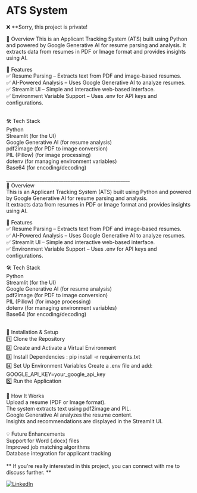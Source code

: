 <h1>ATS System</h1>

❌ **Sorry, this project is private! 
<br> 

📌 Overview
This is an Applicant Tracking System (ATS) built using Python and powered by Google Generative AI for resume parsing and analysis. It extracts data from resumes in PDF or Image format and provides insights using AI.<br/> 

🚀 Features<br/>
✅ Resume Parsing – Extracts text from PDF and image-based resumes.<br/> 
✅ AI-Powered Analysis – Uses Google Generative AI to analyze resumes.<br/>
✅ Streamlit UI – Simple and interactive web-based interface. <br/>
✅ Environment Variable Support – Uses .env for API keys and configurations.<br/>

<br/>
🛠️ Tech Stack<br/>
Python <br/>
Streamlit (for the UI)<br/>
Google Generative AI (for resume analysis)<br/>
pdf2image (for PDF to image conversion)<br/>
PIL (Pillow) (for image processing)<br/>
dotenv (for managing environment variables)<br/>
Base64 (for encoding/decoding)<br/>

____________________________________________________ <br/>
📌 Overview <br/>
This is an Applicant Tracking System (ATS) built using Python and powered by Google Generative AI for resume parsing and analysis. <br/>
It extracts data from resumes in PDF or Image format and provides insights using AI.<br/>

🚀 Features<br/>
✅ Resume Parsing – Extracts text from PDF and image-based resumes.<br/>
✅ AI-Powered Analysis – Uses Google Generative AI to analyze resumes.<br/>
✅ Streamlit UI – Simple and interactive web-based interface.<br/>
✅ Environment Variable Support – Uses .env for API keys and configurations.<br/>

🛠️ Tech Stack<br/>
Python<br/>
Streamlit (for the UI)<br/>
Google Generative AI (for resume analysis)<br/>
pdf2image (for PDF to image conversion)<br/>
PIL (Pillow) (for image processing)<br/>
dotenv (for managing environment variables)<br/>
Base64 (for encoding/decoding)<br/>

<br/>
📂 Installation & Setup<br/>
1️⃣ Clone the Repository<br/>
2️⃣ Create and Activate a Virtual Environment<br/>
3️⃣ Install Dependencies : pip install -r requirements.txt  <br/>
4️⃣ Set Up Environment Variables Create a .env file and add: GOOGLE_API_KEY=your_google_api_key  <br/>
5️⃣ Run the Application <br/>

<br/>
🎯 How It Works<br/>
Upload a resume (PDF or Image format).<br/>
The system extracts text using pdf2image and PIL.<br/>
Google Generative AI analyzes the resume content.<br/>
Insights and recommendations are displayed in the Streamlit UI.<br/>

<br/>
💡 Future Enhancements<br/>
Support for Word (.docx) files<br/>
Improved job matching algorithms<br/>
Database integration for applicant tracking<br/>
<br/>
** If you're really interested in this project, you can connect with me to discuss further. ** <br>  

[![LinkedIn](https://img.shields.io/badge/-LinkedIn-0A66C2?style=for-the-badge&logo=linkedin&logoColor=white)](https://www.linkedin.com/in/nayan-darokar-468a85294/)</br>




